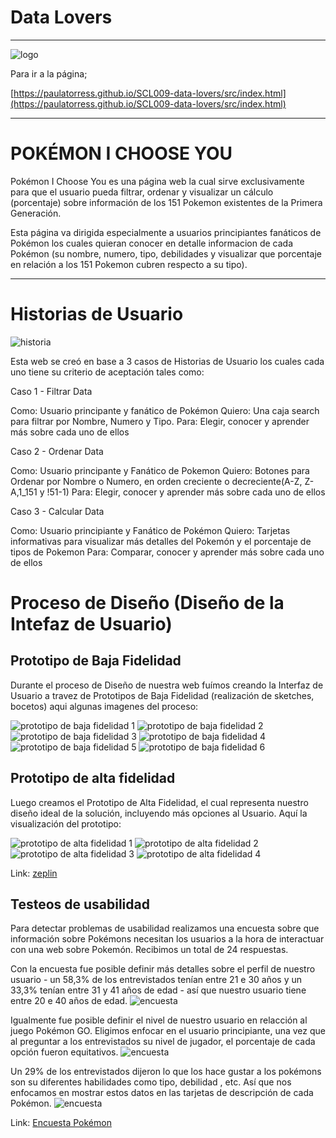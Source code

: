 # **Data Lovers**

***

![logo](src/img/logo.jpg) 

Para ir a la página;

[https://paulatorress.github.io/SCL009-data-lovers/src/index.html](https://paulatorress.github.io/SCL009-data-lovers/src/index.html)
***

# POKÉMON I CHOOSE YOU

Pokémon I Choose You es una página web la cual sirve exclusivamente para que el usuario pueda filtrar, ordenar y visualizar un cálculo (porcentaje) sobre información de los 151 Pokemon existentes de la Primera Generación.

Esta página va dirigida especialmente a usuarios principiantes fanáticos de Pokémon los cuales quieran conocer en detalle informacion de cada Pokémon (su nombre, numero, tipo, debilidades y visualizar que porcentaje en relación a los 151 Pokemon cubren respecto a su tipo).


***
# **Historias de Usuario**
![historia](src/img/barra.jpg) 

Esta web se creó en base a 3 casos de Historias de Usuario
los cuales cada uno tiene su criterio de aceptación tales como:

Caso 1 - Filtrar Data

Como: Usuario principante y fanático de Pokémon
Quiero: Una caja search para filtrar por Nombre, Numero y Tipo.
Para: Elegir, conocer y aprender más sobre cada uno de ellos

Caso 2 - Ordenar Data

Como: Usuario principante y Fanático de Pokemon
Quiero: Botones para Ordenar por Nombre o Numero, en orden creciente o decreciente(A-Z, Z-A,1_151 y !51-1)
Para: Elegir, conocer y aprender más sobre cada uno de ellos

Caso 3 - Calcular Data

Como: Usuario principiante y Fanático de Pokémon
Quiero: Tarjetas informativas para visualizar más detalles del Pokemón y el porcentaje de tipos de Pokemon
Para: Comparar, conocer y aprender más sobre cada uno de ellos

# **Proceso de Diseño (Diseño de la Intefaz de Usuario)**
## Prototipo de Baja Fidelidad

Durante el proceso de Diseño de nuestra web fuímos creando la Interfaz de Usuario a travez 
de Prototipos de Baja Fidelidad (realización de sketches, bocetos) aqui algunas imagenes del
proceso: 

![prototipo de baja fidelidad 1](src/img/prototipo1.jpg) 
![prototipo de baja fidelidad 2](src/img/prototipo2.jpg) 
![prototipo de baja fidelidad 3](src/img/prototipo3.jpg) 
![prototipo de baja fidelidad 4](src/img/prototipo4.jpg) 
![prototipo de baja fidelidad 5](src/img/prototipo5.jpg) 
![prototipo de baja fidelidad 6](src/img/prototipo6.jpg) 





## Prototipo de alta fidelidad

Luego creamos el Prototipo de Alta Fidelidad, el cual representa nuestro diseño ideal de 
la solución, incluyendo más opciones al Usuario.
Aquí la visualización
del prototipo:

![prototipo de alta fidelidad 1](src/img/alta1.jpg) 
![prototipo de alta fidelidad 2](src/img/alta2.jpg) 
![prototipo de alta fidelidad 3](src/img/alta3.jpg) 
![prototipo de alta fidelidad 4](src/img/alta4.jpg) 

Link:
[zeplin](https://zpl.io/V0LKg4K)

## Testeos de usabilidad

Para detectar problemas de usabilidad realizamos una encuesta sobre que información sobre Pokémons
necesitan los usuarios a la hora de interactuar con una web sobre Pokemón. Recibimos un total de 24 respuestas.

Con la encuesta fue posible definir más detalles sobre el perfil de nuestro usuario - un 58,3% de los entrevistados tenían entre 21 e 30 años y un 33,3% tenían entre 31 y 41 años de edad - así que nuestro usuario tiene entre 20 e 40 años de edad.
![encuesta](src/img/edad.jpg) 

Igualmente fue posible definir el nivel de nuestro usuario en relacción al juego Pokémon GO. Eligimos enfocar en el usuario principiante, una vez que al preguntar a los entrevistados su nivel de jugador, el porcentaje de cada opción fueron equitativos. 
![encuesta](src/img/nivel.jpg) 
 
Un 29% de los entrevistados dijeron lo que los hace gustar a los pokémons son su diferentes habilidades como tipo, debilidad , etc. Así que nos enfocamos en mostrar estos datos en las tarjetas de descripción de cada Pokémon.
![encuesta](src/img/gusta.jpg) 

Link:
[Encuesta Pokémon](https://docs.google.com/forms/d/1z3-EKwpr1To573f6QbLjaixxmUusFJKSTBN4tBkBpLc/viewform?edit_requested=true)